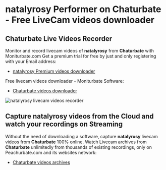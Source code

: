# natalyrosy Performer on Chaturbate - Free LiveCam videos downloader

## Chaturbate Live Videos Recorder

Monitor and record livecam videos of **natalyrosy** from **Chaturbate** with Moniturbate.com
Get a premium trial for free by just and only registering with your Email address:
* [natalyrosy Premium videos downloader](https://moniturbate.com/request-demo-licence-key.html)

Free livecam videos downloader - Moniturbate Software:
* [Chaturbate videos downloader](https://moniturbate.com/moniturbate-download-software.html)

![natalyrosy livecam videos recorder](https://peachurnet.com/templates/moniturbate-software.png)


## Capture natalyrosy videos from the Cloud and watch your recordings on Streaming

Without the need of downloading a software, capture **natalyrosy** livecam videos from **Chaturbate** 100% online.
Watch Livecam archives from **Chaturbate** unlimitedly from thousands of existing recordings, only on Peachurbate.com and its websites network:
* [Chaturbate videos archives](https://peachurnet.com/)